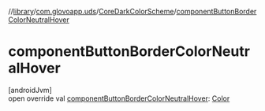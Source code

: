 //[library](../../../index.md)/[com.glovoapp.uds](../index.md)/[CoreDarkColorScheme](index.md)/[componentButtonBorderColorNeutralHover](component-button-border-color-neutral-hover.md)

# componentButtonBorderColorNeutralHover

[androidJvm]\
open override val [componentButtonBorderColorNeutralHover](component-button-border-color-neutral-hover.md): [Color](https://developer.android.com/reference/kotlin/androidx/compose/ui/graphics/Color.html)
